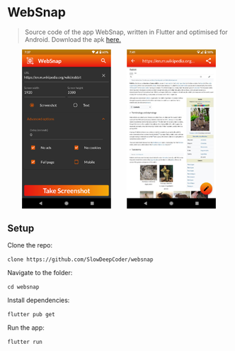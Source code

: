 # WebSnap

> Source code of the app WebSnap, written in Flutter and optimised for Android. Download the apk [here.](https://play.google.com/store/apps/details?id=com.piggyapps.websnap)

<p align="center">
  <img alt="Screenshot 1" src="/assets/screenshots/screenshot1.png" width="40%">
&nbsp; &nbsp; &nbsp; &nbsp;
  <img alt="Screenshot 2" src="/assets/screenshots/screenshot2.png" width="40%">
</p>

## Setup

Clone the repo:

`clone https://github.com/SlowDeepCoder/websnap`

Navigate to the folder:

`cd websnap`

Install dependencies:

`flutter pub get`

Run the app:

`flutter run`